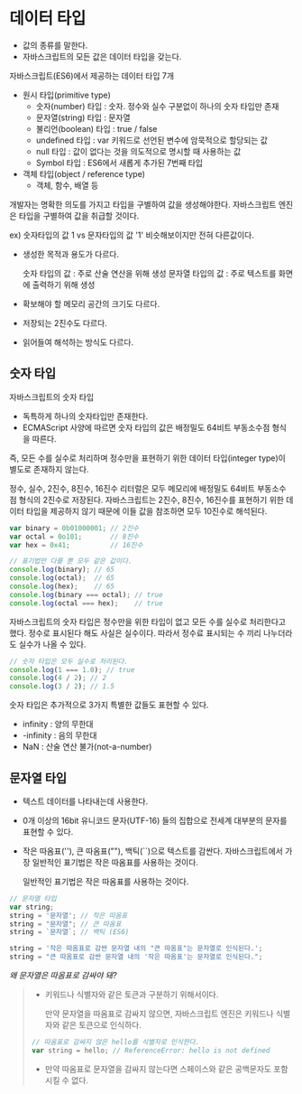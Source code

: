 # 데이터 타입

- 값의 종류를 말한다.
- 자바스크립트의 모든 값은 데이터 타입을 갖는다.



자바스크립트(ES6)에서 제공하는 데이터 타입 7개

- 원시 타입(primitive type)
  - 숫자(number) 타입 : 숫자. 정수와 실수 구분없이 하나의 숫자 타입만 존재
  - 문자열(string) 타입 : 문자열
  - 불리언(boolean) 타입 : true / false
  - undefined 타입 : var 키워드로 선언된 변수에 암묵적으로 할당되는 값
  - null 타입 : 값이 없다는 것을 의도적으로 명시할 때 사용하는 값
  - Symbol 타입 : ES6에서 새롭게 추가된 7번째 타입
- 객체 타입(object / reference type)
  - 객체, 함수, 배열 등



개발자는 명확한 의도를 가지고 타입을 구별하여 값을 생성해야한다.
자바스크립트 엔진은 타입을 구별하여 값을 취급할 것이다.

ex) 숫자타입의 값 1 vs 문자타입의 값 '1'
	  비슷해보이지만 전혀 다른값이다.

- 생성한 목적과 용도가 다르다.

  숫자 타입의 값 : 주로 산술 연산을 위해 생성
  문자열 타입의 값 : 주로 텍스트를 화면에 출력하기 위해 생성

- 확보해야 할 메모리 공간의 크기도 다르다.

- 저장되는 2진수도 다르다.

- 읽어들여 해석하는 방식도 다르다.



## 숫자 타입

자바스크립트의 숫자 타입

- 독특하게 하나의 숫자타입만 존재한다.
- ECMAScript 사양에 따르면 숫자 타입의 값은
  배정밀도 64비트 부동소수점 형식을 따른다.

즉, 모든 수를 실수로 처리하며 정수만을 표현하기 위한 
데이터 타입(integer type)이 별도로 존재하지 않는다.

정수, 실수, 2진수, 8진수, 16진수 리터럴은 
모두 메모리에 배정밀도 64비트 부동소수점 형식의 2진수로 저장된다. 
자바스크립트는 2진수, 8진수, 16진수를 표현하기 위한 데이터 타입을 
제공하지 않기 때문에 이들 값을 참조하면 모두 10진수로 해석된다.

```javascript
var binary = 0b01000001; // 2진수
var octal = 0o101;       // 8진수
var hex = 0x41;          // 16진수

// 표기법만 다를 뿐 모두 같은 값이다.
console.log(binary); // 65
console.log(octal);  // 65
console.log(hex);    // 65
console.log(binary === octal); // true
console.log(octal === hex);    // true
```



자바스크립트의 숫자 타입은 정수만을 위한 타입이 없고
모든 수를 실수로 처리한다고 했다. 정수로 표시된다 해도 사실은 실수이다.
따라서 정수료 표시되는 수 끼리 나누더라도 실수가 나올 수 있다.

```javascript
// 숫자 타입은 모두 실수로 처리된다.
console.log(1 === 1.0); // true
console.log(4 / 2); // 2
console.log(3 / 2); // 1.5
```



숫자 타입은 추가적으로 3가지 특별한 값들도 표현할 수 있다.

- infinity : 양의 무한대
- -infinity : 음의 무한대
- NaN : 산술 연산 불가(not-a-number)



## 문자열 타입

- 텍스트 데이터를 나타내는데 사용한다.

- 0개 이상의 16bit 유니코드 문자(UTF-16) 들의 집합으로 전세계 대부분의 문자를 표현할 수 있다.

- 작은 따옴표(''), 큰 따옴표(""), 백틱(``)으로 텍스트를 감싼다.
  자바스크립트에서 가장 일반적인 표기법은 작은 따옴표를 사용하는 것이다.

  일반적인 표기법은 작은 따옴표를 사용하는 것이다.

```javascript
// 문자열 타입
var string;
string = '문자열'; // 작은 따옴표
string = "문자열"; // 큰 따옴표
string = `문자열`; // 백틱 (ES6)

string = '작은 따옴표로 감싼 문자열 내의 "큰 따옴표"는 문자열로 인식된다.';
string = "큰 따옴표로 감싼 문자열 내의 '작은 따옴표'는 문자열로 인식된다.";
```



*왜 문자열은 따옴표로 감싸야 돼?*

> - 키워드나 식별자와 같은 토큰과 구분하기 위해서이다.
>
>   만약 문자열을 따옴표로 감싸지 않으면, 자바스크립트 엔진은 키워드나 식별자와 같은 토큰으로 인식하다.
>
> ```javascript
> // 따옴표로 감싸지 않은 hello를 식별자로 인식한다.
> var string = hello; // ReferenceError: hello is not defined
> ```
>
> - 만약 따옴표로 문자열을 감싸지 않는다면 스페이스와 같은 공백문자도 포함시킬 수 없다.



